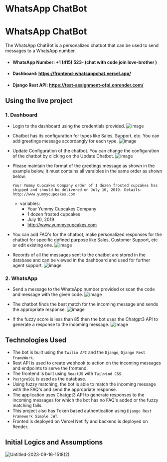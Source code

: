 # WhatsApp ChatBot

# WhatsApp ChatBot
The WhatsApp ChatBot is a personalized chatbot that can be used to send messages to a WhatsApp number. 

- #### **WhatsApp Number:** +1 (415) 523- (chat with code join love-brother )
- #### **Dashboard:** https://frontend-whatsappchat.vercel.app/
- #### **Django Rest API:** https://test-assignment-ofpl.onrender.com/


## Using the live project
### 1. Dashboard
- Login to the dashboard using the credentials provided.
![image](https://github.com/abhi9122/test_assignment/assets/75219190/9940464e-fdfe-43bd-ac36-83d5b124ccd6)


- Chatbot has its configuration for types like Sales, Support, etc. You can add greetings message accordangly for each type.
![image](https://github.com/abhi9122/test_assignment/assets/75219190/d6b7be7d-87b2-41b8-834d-6d22819999c4)
- Update Configuration of the chatbot. You can change the configuration of the chatbot by clicking on the Update Chatbot.
  ![image](https://github.com/abhi9122/test_assignment/assets/75219190/d4afc195-1309-4120-aa59-43c1afeb497e)
  
- Please maintain the format of the greetings message as shown in the example below, it must contains all varaibles in the same order as shown below.
    ```
    Your Yummy Cupcakes Company order of 1 dozen frosted cupcakes has shipped and should be delivered on July 10, 2019. Details: http://www.yummycupcakes.com
    ```
    - variables: 
        - Your Yummy Cupcakes Company
        - 1 dozen frosted cupcakes
        - July 10, 2019
        - http://www.yummycupcakes.com

- You can add FAQ's for the chatbot, make personalized responses for the chatbot for specific defined purpose like Sales, Customer Support, etc or edit existing one.
![image](https://github.com/abhi9122/test_assignment/assets/75219190/79bdebdf-77b4-4824-afcc-1d74436dac77)


- Records of all the messages sent to the chatbot are stored in the database and can be viewed in the dashboard and used for further agent support.
![image](https://github.com/abhi9122/test_assignment/assets/75219190/02bf60e7-56db-499b-b693-0020fe844bb7)


### 2. WhatsApp
- Send a message to the WhatsApp number provided or scan the code and message with the given code.
![image](https://github.com/abhi9122/test_assignment/assets/75219190/5bd9978e-5e72-42dd-95a9-993be13b8b89)

- The chatbot finds the best match for the incoming message and sends the appropriate response.
  ![image](https://github.com/abhi9122/test_assignment/assets/75219190/4786f8d2-495f-4ec6-96bb-71b3c8c0eecf)

- If the fuzzy score is less than 85 then the bot uses the Chatgpt3 API to generate a response to the incoming message.
![image](https://github.com/abhi9122/test_assignment/assets/75219190/dac99100-3139-49ed-b21a-ee0bd40945af)




<!-- Tech -->
## Technologies Used
- The bot is built using the `Twilio API` and the `Django`, `Django Rest FrameWork`.
- Rest API is used to create webhook to action on the incoming messages and endpoints to serve the frontend.
- The frontend is built using `ReactJS` with `Tailwind CSS`.
- `PostgreSQL` is used as the database.
- Using fuzzy matching, the bot is able to match the incoming message with the FAQ's and send the appropriate response.
- The application uses Chatgpt3 API to generate responses to the incoming messages for which the bot has no FAQ's added or the fuzzy matching fails.
- This project also has Token based authentication using `Django Rest Framework Simple JWT`.
- Fronted is deployed on Vercel Netlify and backend is deployed on Render.



## Initial Logics and Assumptions

![Untitled-2023-09-16-1518(2)](https://github.com/abhi9122/test_assignment/assets/75219190/eef47fc7-b1ac-42f9-97ed-37af48680fd7)

